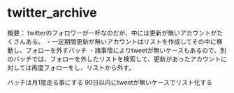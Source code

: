 # twitter_archive

概要：
twitterのフォロワーが一杯なのだが、中には更新が無いアカウントがたくさんある。
・一定期間更新が無いアカウントはリストを作成してその中に移動し、フォローを外すバッチ
・諸事情によりtweetが無いケースもあるので、別のバッチでは、フォローを外したリストを検索して、更新があったアカウントに対しては再度フォローをし、リストから外す。

バッチは月1度走る事にする
90日以内にtweetが無いケースでリスト化する

